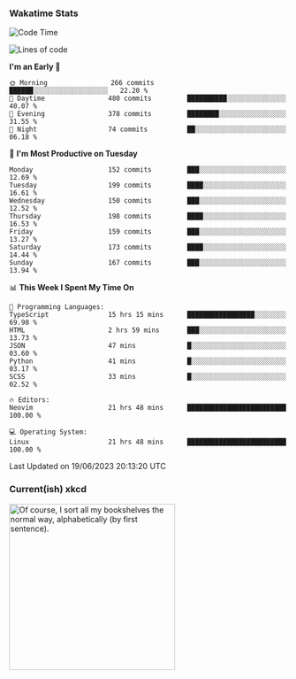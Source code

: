 ### Wakatime Stats
<!--START_SECTION:waka-->
![Code Time](http://img.shields.io/badge/Code%20Time-1%2C768%20hrs%2035%20mins-blue)

![Lines of code](https://img.shields.io/badge/From%20Hello%20World%20I%27ve%20Written-734.8%20thousand%20lines%20of%20code-blue)

**I'm an Early 🐤** 

```text
🌞 Morning                266 commits         ██████░░░░░░░░░░░░░░░░░░░   22.20 % 
🌆 Daytime                480 commits         ██████████░░░░░░░░░░░░░░░   40.07 % 
🌃 Evening                378 commits         ████████░░░░░░░░░░░░░░░░░   31.55 % 
🌙 Night                  74 commits          ██░░░░░░░░░░░░░░░░░░░░░░░   06.18 % 
```
📅 **I'm Most Productive on Tuesday** 

```text
Monday                   152 commits         ███░░░░░░░░░░░░░░░░░░░░░░   12.69 % 
Tuesday                  199 commits         ████░░░░░░░░░░░░░░░░░░░░░   16.61 % 
Wednesday                150 commits         ███░░░░░░░░░░░░░░░░░░░░░░   12.52 % 
Thursday                 198 commits         ████░░░░░░░░░░░░░░░░░░░░░   16.53 % 
Friday                   159 commits         ███░░░░░░░░░░░░░░░░░░░░░░   13.27 % 
Saturday                 173 commits         ████░░░░░░░░░░░░░░░░░░░░░   14.44 % 
Sunday                   167 commits         ███░░░░░░░░░░░░░░░░░░░░░░   13.94 % 
```


📊 **This Week I Spent My Time On** 

```text
💬 Programming Languages: 
TypeScript               15 hrs 15 mins      █████████████████░░░░░░░░   69.98 % 
HTML                     2 hrs 59 mins       ███░░░░░░░░░░░░░░░░░░░░░░   13.73 % 
JSON                     47 mins             █░░░░░░░░░░░░░░░░░░░░░░░░   03.60 % 
Python                   41 mins             █░░░░░░░░░░░░░░░░░░░░░░░░   03.17 % 
SCSS                     33 mins             █░░░░░░░░░░░░░░░░░░░░░░░░   02.52 % 

🔥 Editors: 
Neovim                   21 hrs 48 mins      █████████████████████████   100.00 % 

💻 Operating System: 
Linux                    21 hrs 48 mins      █████████████████████████   100.00 % 
```


 Last Updated on 19/06/2023 20:13:20 UTC
<!--END_SECTION:waka-->

### Current(ish) xkcd
<a id="xkcd-a" title="Of course, I sort all my bookshelves the normal way, alphabetically (by first sentence)." href="https://www.xkcd.com" target="_blank">
        <img align="center" id="xkcd-img" src="https://imgs.xkcd.com/comics/bookshelf_sorting.png" alt="Of course, I sort all my bookshelves the normal way, alphabetically (by first sentence)." height=300 />
</a>
